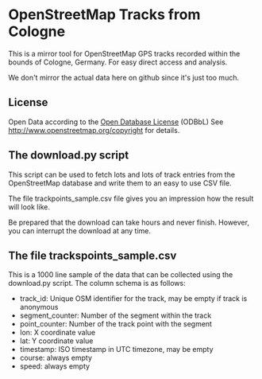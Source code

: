 OpenStreetMap Tracks from Cologne
=================================

This is a mirror tool for OpenStreetMap GPS tracks recorded
within the bounds of Cologne, Germany. For easy direct access
and analysis.

We don't mirror the actual data here on github since it's
just too much.

## License

Open Data according to the [Open Database License](http://opendatacommons.org/licenses/odbl/) (ODBbL)
See http://www.openstreetmap.org/copyright for details.

## The download.py script

This script can be used to fetch lots and lots of track entries
from the OpenStreetMap database and write them to an easy to use
CSV file.

The file trackpoints_sample.csv file gives you an impression
how the result will look like.

Be prepared that the download can take hours and never finish.
However, you can interrupt the download at any time.

## The file trackspoints_sample.csv

This is a 1000 line sample of the data that can be collected
using the download.py script. The column schema is as follows:

* track_id: Unique OSM identifier for the track, may be empty if track is anonymous
* segment_counter: Number of the segment within the track
* point_counter: Number of the track point with the segment
* lon: X coordinate value
* lat: Y coordinate value
* timestamp: ISO timestamp in UTC timezone, may be empty
* course: always empty
* speed: always empty

